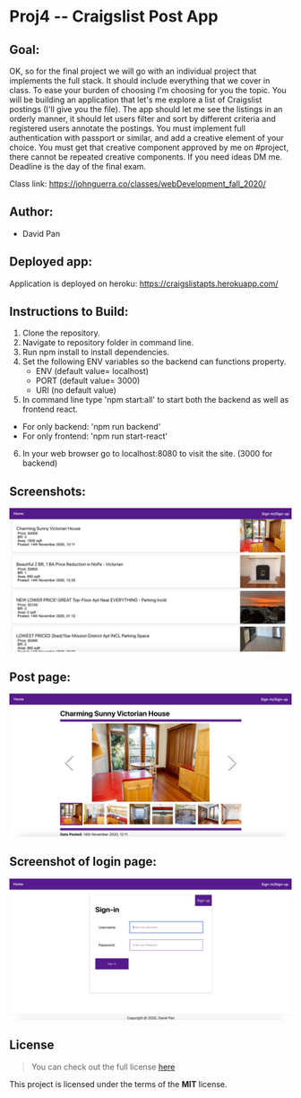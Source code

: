 <!---
comment from Tiezhou: some part of the readme can be removed, and other things like screenshot can be added.
-->
# Proj4 -- Craigslist Post App

## Goal:

OK, so for the final project we will go with an individual project that implements the full stack. It should include everything that we cover in class. To ease your burden of choosing I'm choosing for you the topic.
You will be building an application that let's me explore a list of Craigslist postings (I'll give you the file). The app should let me see the listings in an orderly manner, it should let users filter and sort by different criteria and registered users annotate the postings.
You must implement full authentication with passport or similar, and add a creative element of your choice. You must get that creative component approved by me on #project, there cannot be repeated creative components. If you need ideas DM me.
Deadline is the day of the final exam.

Class link: https://johnguerra.co/classes/webDevelopment_fall_2020/

## Author:

- David Pan

## Deployed app:

Application is deployed on heroku: https://craigslistapts.herokuapp.com/

## Instructions to Build:

1. Clone the repository.
2. Navigate to repository folder in command line.
3. Run npm install to install dependencies.
4. Set the following ENV variables so the backend can functions property.
   - ENV (default value= localhost)
   - PORT (default value= 3000)
   - URI (no default value)
5. In command line type 'npm start:all' to start both the backend as well as frontend react.

- For only backend: 'npm run backend'
- For only frontend: 'npm run start-react'

6. In your web browser go to localhost:8080 to visit the site. (3000 for backend)

## Screenshots:

![Image of feed page](./screenshots/feed.png)

## Post page:

![Image of post](./screenshots/post.png)

## Screenshot of login page:

![Image of login page](./screenshots/login.png)

## License

> You can check out the full license [here](/LICENSE)

This project is licensed under the terms of the **MIT** license.

